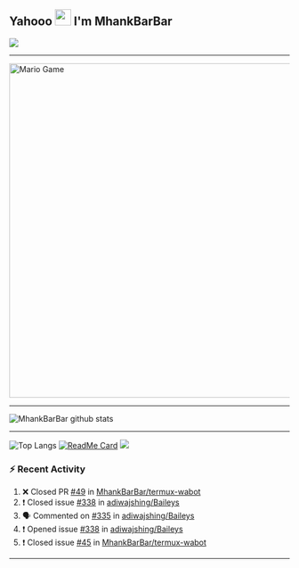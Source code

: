## Yahooo <img src="https://github.com/TheDudeThatCode/TheDudeThatCode/blob/master/Assets/Hi.gif" width="29px"> I'm MhankBarBar
<img align="center" height="auto" src="https://github.com/MhankBarBar/MhankBarBar/blob/master/img/images%20(15).jpeg"/>

___

<img src="https://github.com/TheDudeThatCode/TheDudeThatCode/blob/master/Assets/Mario_Gameplay.gif" alt="Mario Game" width="600" />

___

![MhankBarBar github stats](https://github-readme-stats.vercel.app/api?username=mhankbarbar&show_icons=true&theme=buefy&show_owner=true)
___

![Top Langs](https://github-readme-stats.vercel.app/api/top-langs/?username=mhankbarbar&theme=buefy)
[![ReadMe Card](https://github-readme-stats.vercel.app/api/pin/?username=mhankbarbar&repo=termux-wabot&theme=buefy)](https://github.com/mhankbarbar/termux-wabot)
![](https://github-profile-trophy.vercel.app/?username=MhankBarBar&row=2&column=3)

### :zap: Recent Activity

<!--START_SECTION:activity-->
1. ❌ Closed PR [#49](https://github.com/MhankBarBar/termux-wabot/pull/49) in [MhankBarBar/termux-wabot](https://github.com/MhankBarBar/termux-wabot)
2. ❗️ Closed issue [#338](https://github.com/adiwajshing/Baileys/issues/338) in [adiwajshing/Baileys](https://github.com/adiwajshing/Baileys)
3. 🗣 Commented on [#335](https://github.com/adiwajshing/Baileys/issues/335) in [adiwajshing/Baileys](https://github.com/adiwajshing/Baileys)
4. ❗️ Opened issue [#338](https://github.com/adiwajshing/Baileys/issues/338) in [adiwajshing/Baileys](https://github.com/adiwajshing/Baileys)
5. ❗️ Closed issue [#45](https://github.com/MhankBarBar/termux-wabot/issues/45) in [MhankBarBar/termux-wabot](https://github.com/MhankBarBar/termux-wabot)
<!--END_SECTION:activity-->

---

<!--START_SECTION:waka-->

<!--END_SECTION:waka-->
